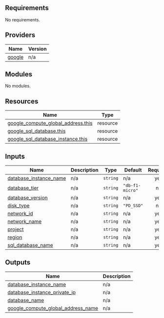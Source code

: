## Requirements

No requirements.

## Providers

| Name | Version |
|------|---------|
| <a name="provider_google"></a> [google](#provider\_google) | n/a |

## Modules

No modules.

## Resources

| Name | Type |
|------|------|
| [google_compute_global_address.this](https://registry.terraform.io/providers/hashicorp/google/latest/docs/resources/compute_global_address) | resource |
| [google_sql_database.this](https://registry.terraform.io/providers/hashicorp/google/latest/docs/resources/sql_database) | resource |
| [google_sql_database_instance.this](https://registry.terraform.io/providers/hashicorp/google/latest/docs/resources/sql_database_instance) | resource |

## Inputs

| Name | Description | Type | Default | Required |
|------|-------------|------|---------|:--------:|
| <a name="input_database_instance_name"></a> [database\_instance\_name](#input\_database\_instance\_name) | n/a | `string` | n/a | yes |
| <a name="input_database_tier"></a> [database\_tier](#input\_database\_tier) | n/a | `string` | `"db-f1-micro"` | no |
| <a name="input_database_version"></a> [database\_version](#input\_database\_version) | n/a | `string` | n/a | yes |
| <a name="input_disk_type"></a> [disk\_type](#input\_disk\_type) | n/a | `string` | `"PD_SSD"` | no |
| <a name="input_network_id"></a> [network\_id](#input\_network\_id) | n/a | `string` | n/a | yes |
| <a name="input_network_name"></a> [network\_name](#input\_network\_name) | n/a | `string` | n/a | yes |
| <a name="input_project"></a> [project](#input\_project) | n/a | `string` | n/a | yes |
| <a name="input_region"></a> [region](#input\_region) | n/a | `string` | n/a | yes |
| <a name="input_sql_database_name"></a> [sql\_database\_name](#input\_sql\_database\_name) | n/a | `string` | n/a | yes |

## Outputs

| Name | Description |
|------|-------------|
| <a name="output_database_instance_name"></a> [database\_instance\_name](#output\_database\_instance\_name) | n/a |
| <a name="output_database_instance_private_ip"></a> [database\_instance\_private\_ip](#output\_database\_instance\_private\_ip) | n/a |
| <a name="output_database_name"></a> [database\_name](#output\_database\_name) | n/a |
| <a name="output_google_compute_global_address_name"></a> [google\_compute\_global\_address\_name](#output\_google\_compute\_global\_address\_name) | n/a |
